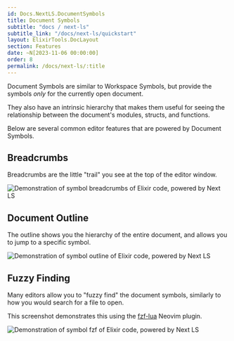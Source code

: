 ```yaml
---
id: Docs.NextLS.DocumentSymbols
title: Document Symbols
subtitle: "docs / next-ls"
subtitle_link: "/docs/next-ls/quickstart"
layout: ElixirTools.DocLayout
section: Features
date: ~N[2023-11-06 00:00:00]
order: 8
permalink: /docs/next-ls/:title
---
```


Document Symbols are similar to Workspace Symbols, but provide the symbols _only_ for the currently open document.

They also have an intrinsic hierarchy that makes them useful for seeing the relationship between the document's modules, structs, and functions.

Below are several common editor features that are powered by Document Symbols.

## Breadcrumbs

Breadcrumbs are the little "trail" you see at the top of the editor window.

![Demonstration of symbol breadcrumbs of Elixir code, powered by Next LS](https://f005.backblazeb2.com/file/elixir-tools/doc-symbols-breadcrumbs.png)

## Document Outline

The outline shows you the hierarchy of the entire document, and allows you to jump to a specific symbol.

![Demonstration of symbol outline of Elixir code, powered by Next LS](https://f005.backblazeb2.com/file/elixir-tools/doc-symbols-outilne.png)

## Fuzzy Finding

Many editors allow you to "fuzzy find" the document symbols, similarly to how you would search for a file to open.

This screenshot demonstrates this using the [fzf-lua](https://github.com/ibhagwan/fzf-lua) Neovim plugin.

![Demonstration of symbol fzf of Elixir code, powered by Next LS](https://f005.backblazeb2.com/file/elixir-tools/doc-symbols-fzf.png)
